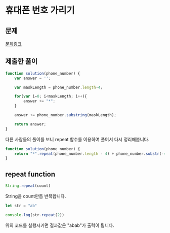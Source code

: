 # 휴대폰 번호 가리기

## 문제

[문제링크](https://programmers.co.kr/learn/courses/30/lessons/12948?language=javascript)

## 제출한 풀이

```javascript
function solution(phone_number) {
    var answer = '';

    var maskLength = phone_number.length-4;

    for(var i=0; i<maskLength; i++){
        answer += "*";
    }

    answer += phone_number.substring(maskLength);

    return answer;
}
```

다른 사람들의 풀이를 보니 repeat 함수를 이용하여 풀어서 다시 정리해봅니다.

```javascript
function solution(phone_number) {
    return "*".repeat(phone_number.length - 4) + phone_number.substr(-4);
}
```

## repeat function

```javascript
String.repeat(count)
```

String을 count만틈 반복합니다.

```javascript
let str = "ab"

console.log(str.repeat(2))
```

위의 코드를 실행시키면 결과값은 "abab"가 출력이 됩니다.
